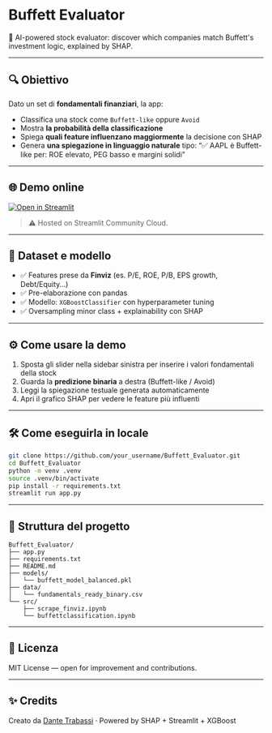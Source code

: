# Buffett Evaluator
🧠 AI-powered stock evaluator: discover which companies match Buffett's investment logic, explained by SHAP.

---

## 🔍 Obiettivo

Dato un set di **fondamentali finanziari**, la app:

* Classifica una stock come `Buffett-like` oppure `Avoid`
* Mostra **la probabilità della classificazione**
* Spiega **quali feature influenzano maggiormente** la decisione con SHAP
* Genera **una spiegazione in linguaggio naturale** tipo:
  “✅ AAPL è Buffett-like per: ROE elevato, PEG basso e margini solidi”

---

## 🌐 Demo online

[![Open in Streamlit](https://static.streamlit.io/badges/streamlit_badge_black_white.svg)](https://buffett-evaluator.streamlit.app)

> ⚠️ Hosted on Streamlit Community Cloud.

---

## 🧪 Dataset e modello

* ✅ Features prese da **Finviz** (es. P/E, ROE, P/B, EPS growth, Debt/Equity...)
* ✅ Pre-elaborazione con pandas
* ✅ Modello: `XGBoostClassifier` con hyperparameter tuning
* ✅ Oversampling minor class + explainability con SHAP

---

## ⚙️ Come usare la demo

1. Sposta gli slider nella sidebar sinistra per inserire i valori fondamentali della stock
2. Guarda la **predizione binaria** a destra (Buffett-like / Avoid)
3. Leggi la spiegazione testuale generata automaticamente
4. Apri il grafico SHAP per vedere le feature più influenti

---

## 🛠 Come eseguirla in locale

```bash
git clone https://github.com/your_username/Buffett_Evaluator.git
cd Buffett_Evaluator
python -m venv .venv
source .venv/bin/activate
pip install -r requirements.txt
streamlit run app.py
```

---

## 📁 Struttura del progetto

```
Buffett_Evaluator/
├── app.py
├── requirements.txt
├── README.md
├── models/
│   └── buffett_model_balanced.pkl
├── data/
│   └── fundamentals_ready_binary.csv
└── src/
    ├── scrape_finviz.ipynb
    └── buffettclassification.ipynb
```

---

## 📘 Licenza

MIT License — open for improvement and contributions.

---

## ✨ Credits

Creato da [Dante Trabassi](https://github.com/DanteTrb) · Powered by SHAP + Streamlit + XGBoost
